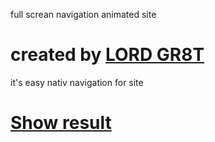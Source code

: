 full screan navigation animated site
# created by [LORD GR8T](https://twitter.com/gr8t_mark)
it's easy nativ navigation for site
# [Show result](https://lordgr8t.github.io/fullnav/)
